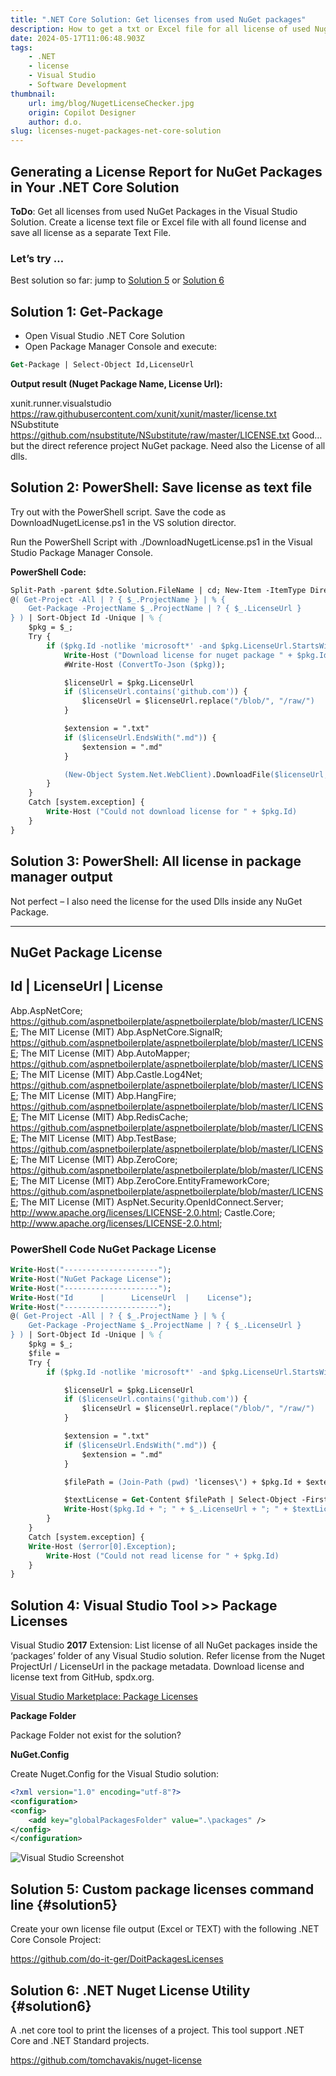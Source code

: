 ```yaml
---
title: ".NET Core Solution: Get licenses from used NuGet packages"
description: How to get a txt or Excel file for all license of used Nuget package in your .NET Core Solution
date: 2024-05-17T11:06:48.903Z
tags:
    - .NET
    - license
    - Visual Studio
    - Software Development
thumbnail:
    url: img/blog/NugetLicenseChecker.jpg
    origin: Copilot Designer
    author: d.o.
slug: licenses-nuget-packages-net-core-solution
---
```

## Generating a License Report for NuGet Packages in Your .NET Core Solution

**ToDo**: Get all licenses from used NuGet Packages in the Visual Studio Solution. Create a license text file or Excel file with all found license and save all license as a separate Text File.

### Let’s try …

Best solution so far: jump to [Solution 5](#solution5) or [Solution 6](#solution6)

## Solution 1: Get-Package

- Open Visual Studio .NET Core Solution
- Open Package Manager Console and execute:

```ps
Get-Package | Select-Object Id,LicenseUrl
```

**Output result (Nuget Package Name, License Url):**

xunit.runner.visualstudio                               https://raw.githubusercontent.com/xunit/xunit/master/license.txt
NSubstitute                                             https://github.com/nsubstitute/NSubstitute/raw/master/LICENSE.txt
Good… but the direct reference project NuGet package. Need also the License of all dlls.

## Solution 2: PowerShell: Save license as text file

Try out with the PowerShell script. Save the code as DownloadNugetLicense.ps1 in the VS solution director.

Run the PowerShell Script with ./DownloadNugetLicense.ps1 in the Visual Studio Package Manager Console.

**PowerShell Code:**

```ps
Split-Path -parent $dte.Solution.FileName | cd; New-Item -ItemType Directory -Force -Path ".\licenses";
@( Get-Project -All | ? { $_.ProjectName } | % {
    Get-Package -ProjectName $_.ProjectName | ? { $_.LicenseUrl }
} ) | Sort-Object Id -Unique | % {
    $pkg = $_;
    Try {
        if ($pkg.Id -notlike 'microsoft*' -and $pkg.LicenseUrl.StartsWith('http')) {
            Write-Host ("Download license for nuget package " + $pkg.Id + " from " + $pkg.LicenseUrl);
            #Write-Host (ConvertTo-Json ($pkg));

            $licenseUrl = $pkg.LicenseUrl
            if ($licenseUrl.contains('github.com')) {
                $licenseUrl = $licenseUrl.replace("/blob/", "/raw/")
            }

            $extension = ".txt"
            if ($licenseUrl.EndsWith(".md")) {
                $extension = ".md"
            }

            (New-Object System.Net.WebClient).DownloadFile($licenseUrl, (Join-Path (pwd) 'licenses\') + $pkg.Id + $extension);
        }
    }
    Catch [system.exception] {
        Write-Host ("Could not download license for " + $pkg.Id)
    }
}
```

## Solution 3: PowerShell: All license in package manager output

Not perfect – I also need the license for the used Dlls inside any NuGet Package.

---------------------

NuGet Package License
---------------------

Id      |      LicenseUrl  |    License
---------------------

Abp.AspNetCore; https://github.com/aspnetboilerplate/aspnetboilerplate/blob/master/LICENSE; The MIT License (MIT)
Abp.AspNetCore.SignalR; https://github.com/aspnetboilerplate/aspnetboilerplate/blob/master/LICENSE; The MIT License (MIT)
Abp.AutoMapper; https://github.com/aspnetboilerplate/aspnetboilerplate/blob/master/LICENSE; The MIT License (MIT)
Abp.Castle.Log4Net; https://github.com/aspnetboilerplate/aspnetboilerplate/blob/master/LICENSE; The MIT License (MIT)
Abp.HangFire; https://github.com/aspnetboilerplate/aspnetboilerplate/blob/master/LICENSE; The MIT License (MIT)
Abp.RedisCache; https://github.com/aspnetboilerplate/aspnetboilerplate/blob/master/LICENSE; The MIT License (MIT)
Abp.TestBase; https://github.com/aspnetboilerplate/aspnetboilerplate/blob/master/LICENSE; The MIT License (MIT)
Abp.ZeroCore; https://github.com/aspnetboilerplate/aspnetboilerplate/blob/master/LICENSE; The MIT License (MIT)
Abp.ZeroCore.EntityFrameworkCore; https://github.com/aspnetboilerplate/aspnetboilerplate/blob/master/LICENSE; The MIT License (MIT)
AspNet.Security.OpenIdConnect.Server; http://www.apache.org/licenses/LICENSE-2.0.html; <!DOCTYPE html>
Castle.Core; http://www.apache.org/licenses/LICENSE-2.0.html; <!DOCTYPE html>

### PowerShell Code NuGet Package License

```ps
Write-Host("---------------------");
Write-Host("NuGet Package License");
Write-Host("---------------------");
Write-Host("Id      |      LicenseUrl  |    License"); 
Write-Host("---------------------");
@( Get-Project -All | ? { $_.ProjectName } | % {
    Get-Package -ProjectName $_.ProjectName | ? { $_.LicenseUrl }
} ) | Sort-Object Id -Unique | % {
    $pkg = $_;
    $file = 
    Try {
        if ($pkg.Id -notlike 'microsoft*' -and $pkg.LicenseUrl.StartsWith('http')) {

            $licenseUrl = $pkg.LicenseUrl
            if ($licenseUrl.contains('github.com')) {
                $licenseUrl = $licenseUrl.replace("/blob/", "/raw/")
            }

            $extension = ".txt"
            if ($licenseUrl.EndsWith(".md")) {
                $extension = ".md"
            }

            $filePath = (Join-Path (pwd) 'licenses\') + $pkg.Id + $extension;

            $textLicense = Get-Content $filePath | Select-Object -First 1
            Write-Host($pkg.Id + "; " + $_.LicenseUrl + "; " + $textLicense);
        }
    }
    Catch [system.exception] {
    Write-Host ($error[0].Exception);
        Write-Host ("Could not read license for " + $pkg.Id)
    }
}
```

## Solution 4: Visual Studio Tool >> Package Licenses

Visual Studio **2017** Extension:
List license of all NuGet packages inside the ‘packages’ folder of any Visual Studio solution. Refer license from the Nuget ProjectUrl / LicenseUrl in the package metadata. Download license and license text from GitHub, spdx.org.

[Visual Studio Marketplace: Package Licenses](https://marketplace.visualstudio.com/items?itemName=jz5.PackageLicenses)

**Package Folder**

Package Folder not exist for the solution?

**NuGet.Config**

Create Nuget.Config for the Visual Studio solution:

```xml
<?xml version="1.0" encoding="utf-8"?>
<configuration>
<config>
    <add key="globalPackagesFolder" value=".\packages" />
</config>
</configuration>
```

![Visual Studio Screenshot](/img/blog/list_package_licenses.jpg)

## Solution 5: Custom package licenses command line {#solution5}

Create your own license file output (Excel or TEXT) with the following .NET Core Console Project:

https://github.com/do-it-ger/DoitPackagesLicenses

## Solution 6: .NET Nuget License Utility {#solution6}

A .net core tool to print the licenses of a project. This tool support .NET Core and .NET Standard projects.

https://github.com/tomchavakis/nuget-license
